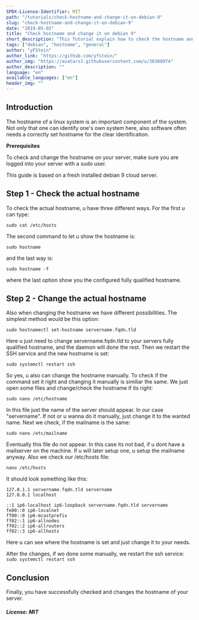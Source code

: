 ```yaml
---
SPDX-License-Identifier: MIT
path: "/tutorials/check-hostname-and-change-it-on-debian-9"
slug: "check-hostname-and-change-it-on-debian-9"
date: "2019-05-03"
title: "Check hostname and change it on debian 9"
short_description: "This Tutorial explain how to check the hostname and change it on debian 9"
tags: ["debian", "hostname", "general"]
author: "yFStein"
author_link: "https://github.com/yfstein/"
author_img: "https://avatars3.githubusercontent.com/u/38380974"
author_description: ""
language: "en"
available_languages: ["en"]
header_img: ""
---
```


## Introduction

The hostname of a linux system is an important component of the system. Not only that one can identify one's own system here, also software often needs a correctly set hostname for the clear identification.

**Prerequisites**

To check and change the hostname on your server, make sure you are logged into your server with a sudo user.

This guide is based on a fresh installed debian 9 cloud server.

## Step 1 - Check the actual hostname

To check the actual hostname, u have three different ways. For the first u can type:

```sudo cat /etc/hosts```


The second command to let u show the hostname is:

```sudo hostname```


and the last way is:

```sudo hostname -f``` 


where the last option show you the configured fully qualified hostname.

## Step 2 - Change the actual hostname

Also when changing the hostname we have different possibilities. The simplest method would be this option:

```sudo hostnamectl set-hostname servername.fqdn.tld```

Here u just need to change servername.fqdn.tld to your servers fully qualified hostname, and the daemon will done the rest. Then we restart the SSH service and the new hostname is set:

```sudo systemctl restart ssh```


So yes, u also can change the hostname manually. To check if the command set it right and changing it manually is similiar the same. We just open some files and change/check the hostname if its right:

```sudo nano /etc/hostname```


In this file just the name of the server should appear. In our case "servername". If not or u wanna do it manually, just change it to the wanted name. Next we check, if the mailname is the same:

```sudo nano /etc/mailname```


Eventually this file do not appear. In this case its not bad, if u dont have a mailserver on the machine. If u will later setup one, u setup the mailname anyway.
Also we check our /etc/hosts file:

```nano /etc/hosts```


It should look something like this:

    127.0.1.1 servername.fqdn.tld servername
    127.0.0.1 localhost
    
    ::1 ip6-localhost ip6-loopback servername.fqdn.tld servername
    fe00::0 ip6-localnet
    ff00::0 ip6-mcastprefix
    ff02::1 ip6-allnodes
    ff02::2 ip6-allrouters
    ff02::3 ip6-allhosts
	
Here u can see where the hostname is set and just change it to your needs.

After the changes, if wo done some manually, we restart the ssh service:
```sudo systemctl restart ssh```

## Conclusion

Finally, you have successfully checked and changes the hostname of your server.

##### License: MIT

<!---

Contributors's Certificate of Origin

By making a contribution to this project, I certify that:

(a) The contribution was created in whole or in part by me and I have
    the right to submit it under the license indicated in the file; or

(b) The contribution is based upon previous work that, to the best of my
    knowledge, is covered under an appropriate license and I have the
    right under that license to submit that work with modifications,
    whether created in whole or in part by me, under the same license
    (unless I am permitted to submit under a different license), as
    indicated in the file; or

(c) The contribution was provided directly to me by some other person
    who certified (a), (b) or (c) and I have not modified it.

(d) I understand and agree that this project and the contribution are
    public and that a record of the contribution (including all personal
    information I submit with it, including my sign-off) is maintained
    indefinitely and may be redistributed consistent with this project
    or the license(s) involved.

Signed-off-by: [yFStein info@meikelbloch.de]

-->
